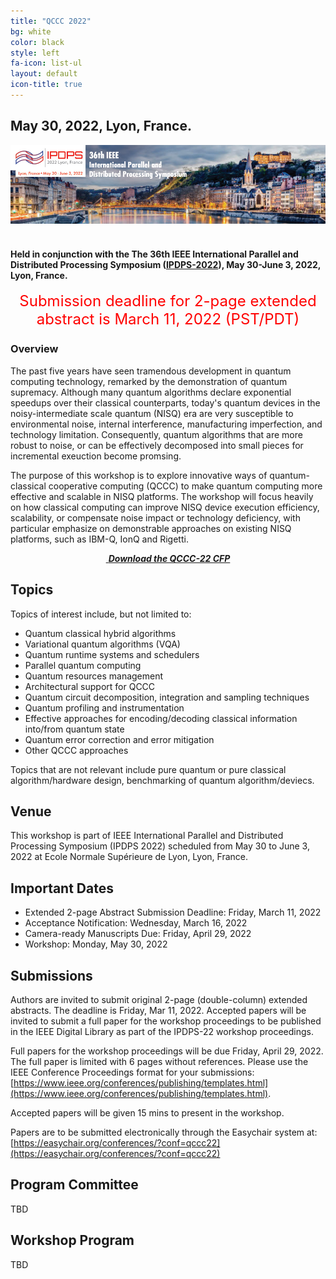 ```yaml
---
title: "QCCC 2022"
bg: white
color: black
style: left
fa-icon: list-ul
layout: default
icon-title: true
---
```

  
<div style="text-align:center;">
  <span class="fa-stack subtlecircle" style="font-size:64px; background:rgba(0,128,0,0.1)">
    <i class="fa fa-circle fa-stack-2x text-white"></i>
    <i class="fa fa-server fa-stack-1x text-green"></i>
  </span>
</div>

## May 30, 2022, Lyon, France.

<div style="text-align:center;">
  <a href="https://www.ipdps.org/"><img width="640px" src="img/IPDPS2022WebHeader.jpeg"/></a>
  &nbsp;  &nbsp;  &nbsp;  &nbsp;
</div>

    
#### Held in conjunction with the The 36th IEEE International Parallel and Distributed Processing Symposium ([IPDPS-2022](https://www.ipdps.org/)), May 30-June 3, 2022, Lyon, France.

<div style="text-align:center;">
  <p>
  <font style="color:red;font-size:18pt;font-face:bold;">
  Submission deadline for 2-page extended abstract is March 11, 2022 (PST/PDT)
  </font>
  </p>
</div>

### Overview
The past five years have seen tramendous development in quantum computing technology, remarked by the demonstration of quantum supremacy. Although many quantum algorithms declare exponential speedups over their classical counterparts, today's quantum devices in the noisy-intermediate scale quantum (NISQ) era are very susceptible to environmental noise, internal interference, manufacturing imperfection, and technology limitation. Consequently, quantum algorithms that are more robust to noise, or can be effectively decomposed into small pieces for incremental exeuction become promsing.  

The purpose of this workshop is to explore innovative ways of quantum-classical cooperative computing (QCCC) to make quantum computing more effective and scalable in NISQ platforms. The workshop will focus heavily on how classical computing can improve NISQ device execution efficiency, scalability, or compensate noise impact or technology deficiency, with particular emphasize on demonstrable approaches on existing NISQ platforms, such as IBM-Q, IonQ and Rigetti.




<div style="text-align:center;">
  <p>
    <a href="qccc-cfp.txt">
      <i class="fa fa-file-text-o">&nbsp;<b>Download the QCCC-22 CFP </b></i>
    </a>
  </p>
</div>

## Topics

Topics of interest include, but not limited to:
* Quantum classical hybrid algorithms
* Variational quantum algorithms (VQA)
* Quantum runtime systems and schedulers
* Parallel quantum computing
* Quantum resources management
* Architectural support for QCCC
* Quantum circuit decomposition, integration and sampling techniques
* Quantum profiling and instrumentation
* Effective approaches for encoding/decoding classical information into/from quantum state
* Quantum error correction and error mitigation
* Other QCCC approaches

Topics that are not relevant include pure quantum or pure classical algorithm/hardware design, benchmarking of quantum algorithm/deviecs. 

## Venue

This workshop is part of IEEE International Parallel and Distributed Processing Symposium (IPDPS 2022) scheduled from May 30 to June 3, 2022 at Ecole Normale Supérieure de Lyon, Lyon, France. 


## Important Dates
* Extended 2-page Abstract Submission Deadline: Friday, March 11, 2022
* Acceptance Notification: Wednesday, March 16, 2022
* Camera-ready Manuscripts Due: Friday, April 29, 2022
* Workshop: Monday, May 30, 2022


## Submissions
Authors are invited to submit original 2-page (double-column) extended abstracts. The deadline is Friday, Mar 11, 2022. Accepted papers will be invited to submit a full paper for the workshop proceedings to be published in the IEEE Digital Library as part of the IPDPS-22 workshop proceedings. 

Full papers for the workshop proceedings will be due Friday, April 29, 2022. The full paper is limited with 6 pages without references. Please use the IEEE Conference Proceedings format for your submissions: [https://www.ieee.org/conferences/publishing/templates.html](https://www.ieee.org/conferences/publishing/templates.html).

Accepted papers will be given 15 mins to present in the workshop.

Papers are to be submitted electronically through the Easychair system at: [https://easychair.org/conferences/?conf=qccc22](https://easychair.org/conferences/?conf=qccc22)

## Program Committee
TBD

## Workshop Program

TBD

